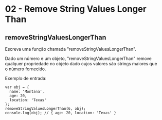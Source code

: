 # 02 - Remove String Values Longer Than

## removeStringValuesLongerThan

Escreva uma função chamada "removeStringValuesLongerThan".

Dado um número e um objeto, "removeStringValuesLongerThan" remove qualquer propriedade no objeto dado cujos valores são strings maiores que o número fornecido.

Exemplo de entrada:

```text
var obj = {
  name: 'Montana',
  age: 20,
  location: 'Texas'
};
removeStringValuesLongerThan(6, obj);
console.log(obj); // { age: 20, location: 'Texas' }
```

